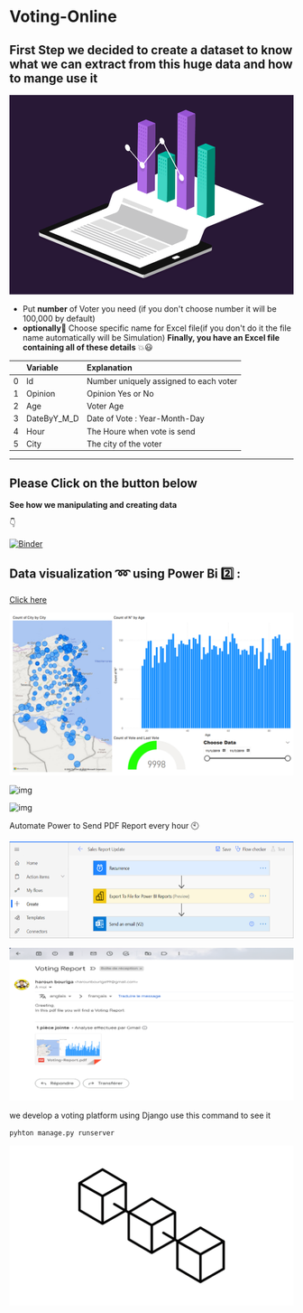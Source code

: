 # Voting-Online

## First Step we decided to create a dataset to know what we can extract from this huge data and how to mange use it

![img](images/gif.gif)

- Put **number** of Voter you need (if you don't choose number it will be 100,000 by default)
- **optionally**:rose: Choose specific name for Excel file(if you don't do it the file name automatically will be Simulation)
  **Finally, you have an Excel file containing all of these details** :boom::smiley:

|     | Variable    | Explanation                            |
| --: | :---------- | :------------------------------------- |
|   0 | Id          | Number uniquely assigned to each voter |
|   1 | Opinion     | Opinion Yes or No                      |
|   2 | Age         | Voter Age                              |
|   3 | DateByY_M_D | Date of Vote : Year-Month-Day          |
|   4 | Hour        | The Houre when vote is send            |
|   5 | City        | The city of the voter                  |

---

<h2>Please Click on the button below  </h1>

**See how we manipulating and creating data**

:point_down:

[![Binder](https://mybinder.org/badge_logo.svg)](https://mybinder.org/v2/gh/HarounTheGreat/Voting-System/main?filepath=index.ipynb)

## Data visualization :loop: using Power Bi :two: :

[Click here](https://drive.google.com/drive/folders/1lzlbsA1hEccba5gHoPWEhuBA5Et1lC-U?usp=share_link)

![img](images/Resultat.jpg)


![img](images/2.gif)

![img](images/3.gif)

Automate Power to Send PDF Report every hour :clock10:

![img](images/capture.png)

![img](images/Picture2.png)

we develop a voting platform using Django use this command to see it

```python
pyhton manage.py runserver
```

![img](images/data.gif)

